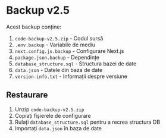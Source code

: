 # Backup v2.5

Acest backup conține:
1. `code-backup-v2.5.zip` - Codul sursă
2. `.env.backup` - Variabile de mediu
3. `next.config.js.backup` - Configurare Next.js
4. `package.json.backup` - Dependințe
5. `database_structure.sql` - Structura bazei de date
6. `data.json` - Datele din baza de date
7. `version-info.txt` - Informații despre versiune

## Restaurare
1. Unzip `code-backup-v2.5.zip`
2. Copiați fișierele de configurare
3. Rulați `database_structure.sql` pentru a recrea structura DB
4. Importați `data.json` în baza de date
